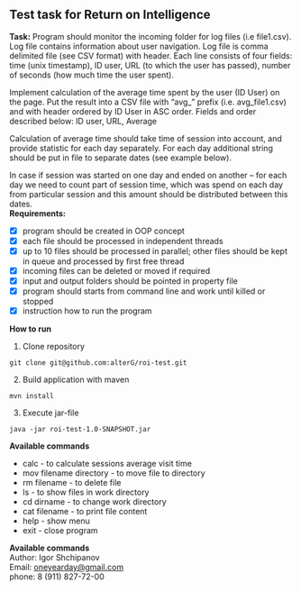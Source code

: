 ## **Test task for Return on Intelligence**   
**Task:**
Program should monitor the incoming folder for log files (i.e file1.csv). Log file contains information about user navigation. Log file is comma delimited file (see CSV format) with header. Each line consists of four fields: time (unix timestamp), ID user, URL (to which the user has passed), number of seconds (how much time the user spent).

Implement calculation of the average time spent by the user (ID User) on the page. Put the result into a CSV file with “avg_” prefix (i.e. avg_file1.csv) and with header ordered by ID User in ASC order. Fields and order described below: ID user, URL, Average

Calculation of average time should take time of session into account, and provide statistic for each day separately. For each day additional string should be put in file to separate dates (see example below).

In case if session was started on one day and ended on another – for each day we need to count part of session time, which was spend on each day from particular session and this amount should be distributed between this dates.  
**Requirements:**
- [X] program should be created in OOP concept
- [X] each file should be processed in independent threads
- [X] up to 10 files should be processed in parallel; other files should be kept in queue and processed by first free thread
- [X] incoming files can be deleted or moved if required
- [X] input and output folders should be pointed in property file
- [X] program should starts from command line and work until killed or stopped
- [X] instruction how to run the program

**How to run**  
1. Clone repository
```
git clone git@github.com:alterG/roi-test.git
```
2. Build application with maven
```
mvn install
```
3. Execute jar-file
```
java -jar roi-test-1.0-SNAPSHOT.jar
```

**Available commands**   
* calc - to calculate sessions average visit time
* mov filename directory - to move file to directory
* rm filename - to delete file
* ls - to show files in work directory
* cd dirname - to change work directory
* cat filename - to print file content
* help - show menu
* exit - close program

**Available commands**   
Author: Igor Shchipanov  
Email: oneyearday@gmail.com  
phone: 8 (911) 827-72-00  
